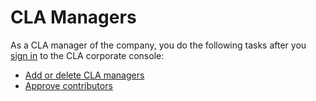# CLA Managers

As a CLA manager of the company, you do the following tasks after you [sign in](sign-in-to-the-cla-corporate-console.md) to the CLA corporate console:

* [Add or delete CLA managers](add-or-delete-cla-managers.md)
* [Approve contributors](approve-and-manage-contributors.md)

